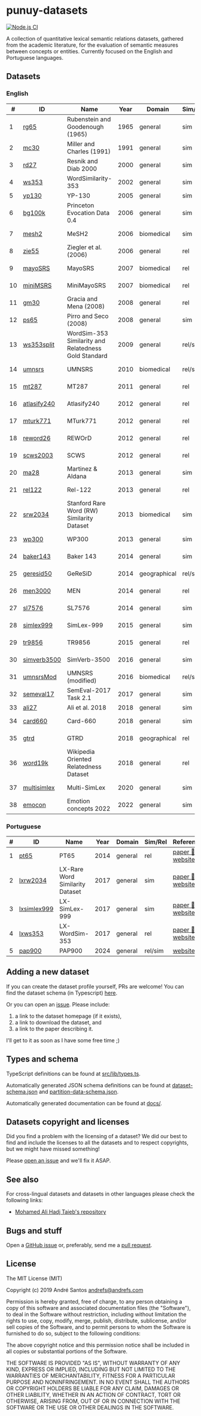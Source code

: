 # punuy-datasets

[![Node.js CI](https://github.com/andrefs/punuy-datasets/actions/workflows/node.js.yml/badge.svg)](https://github.com/andrefs/punuy-datasets/actions/workflows/node.js.yml)

A collection of quantitative lexical semantic relations datasets, gathered from the academic literature, for the evaluation of semantic measures between concepts or entities. Currently focused on the English and Portuguese languages.

## Datasets

### English

<!-- datasets-section-start-EN -->
<!-- Automatically generated by ./src/scripts/update-readme.ts -->

| # | ID | Name | Year  | Domain | Sim/Rel | References 
| --- | --- | --- | --- | --- | --- | --- |  
| 1 | [rg65](./profiles/rg65) | Rubenstein and Goodenough (1965) | 1965 | general | sim | [paper 📑](https://dl.acm.org/doi/pdf/10.1145/365628.365657), [website 🌐](https://dl.acm.org/doi/pdf/10.1145/365628.365657) | 
| 2 | [mc30](./profiles/mc30) | Miller and Charles (1991) | 1991 | general | sim | [paper 📑](https://sci-hub.se/https://doi.org/10.1080/01690969108406936) | 
| 3 | [rd27](./profiles/rd27) | Resnik and Diab 2000 | 2000 | general | sim | [paper 📑](https://escholarship.org/content/qt9bw0t5sb/qt9bw0t5sb.pdf), [website 🌐](https://github.com/psresnik/verb_similarity_2000) | 
| 4 | [ws353](./profiles/ws353) | WordSimilarity-353 | 2002 | general | sim | [paper 📑](https://www.cs.tau.ac.il/~ruppin/p116-finkelstein.pdf), [website 🌐](https://www.cs.technion.ac.il/~gabr/resources/data/wordsim353/) | 
| 5 | [yp130](./profiles/yp130) | YP-130 | 2005 | general | sim | [paper 📑](http://david.wardpowers.info/Research/AI/papers/200601-GWC-VerbSimWN.pdf) | 
| 6 | [bg100k](./profiles/bg100k) | Princeton Evocation Data 0.4 | 2006 | general | sim | [paper 📑](https://citeseerx.ist.psu.edu/document?repid=rep1&type=pdf&doi=bfeebec5eb0aacd24eb91c94687dfe47b461f5b4), [website 🌐](https://wordnet.cs.princeton.edu/downloads/evocation/release-0.4) | 
| 7 | [mesh2](./profiles/mesh2) | MeSH2 | 2006 | biomedical | sim | [paper 📑](https://users.uop.gr/~praftop/papers/pdf/wms06-PVHR.pdf), [website 🌐](https://www.intelligence.tuc.gr/similarity/datasets.php) | 
| 8 | [zie55](./profiles/zie55) | Ziegler et al. (2006) | 2006 | general | rel | [paper 📑](https://web.archive.org/web/20070824183036id_/http://www.informatik.uni-freiburg.de/~ksimon/papers/CIKM-06-Proximity.pdf) | 
| 9 | [mayoSRS](./profiles/mayoSRS) | MayoSRS | 2007 | biomedical | rel | [paper 📑](https://www.sciencedirect.com/science/article/pii/S1532046406000645?via%3Dihub), [website 🌐](https://conservancy.umn.edu/handle/11299/196265) | 
| 10 | [miniMSRS](./profiles/miniMSRS) | MiniMayoSRS | 2007 | biomedical | rel | [paper 📑](https://www.sciencedirect.com/science/article/pii/S1532046406000645?via%3Dihub), [website 🌐](https://conservancy.umn.edu/handle/11299/196265) | 
| 11 | [gm30](./profiles/gm30) | Gracia and Mena (2008) | 2008 | general | rel | [paper 📑](https://oa.upm.es/6549/1/Web-based_Measure.pdf) | 
| 12 | [ps65](./profiles/ps65) | Pirro and Seco (2008) | 2008 | general | sim | [paper 📑](https://dl.acm.org/doi/abs/10.1007/978-3-540-88873-4_25) | 
| 13 | [ws353split](./profiles/ws353split) | WordSim-353 Similarity and Relatedness Gold Standard | 2009 | general | rel/sim | [paper 📑](https://aclanthology.org/N09-1003.pdf), [website 🌐](http://alfonseca.org/eng/research/wordsim353.html) | 
| 14 | [umnsrs](./profiles/umnsrs) | UMNSRS | 2010 | biomedical | rel/sim | [paper 📑](https://www.ncbi.nlm.nih.gov/pmc/articles/PMC3041430/pdf/amia-2010_sympproc_0572.pdf), [website 🌐](https://conservancy.umn.edu/handle/11299/196265) | 
| 15 | [mt287](./profiles/mt287) | MT287 | 2011 | general | rel | [paper 📑](http://www.kiraradinsky.com/files/Radinsky-TemporalSemantics.pdf), [website 🌐](http://www.kiraradinsky.com/Datasets.html) | 
| 16 | [atlasify240](./profiles/atlasify240) | Atlasify240 | 2012 | general | rel | [paper 📑](https://www.brenthecht.com/papers/bhecht_sigir2012_ExpSpatialization_SRplusE.pdf), [website 🌐](https://users.cs.northwestern.edu/~ddowney/data_code.html) | 
| 17 | [mturk771](./profiles/mturk771) | MTurk771 | 2012 | general | rel | [paper 📑](https://www-ai.cs.tu-dortmund.de/LEHRE/FACHPROJEKT/WS1213/WordCorrelations.pdf), [website 🌐](http://www2.mta.ac.il/~gideon/datasets/mturk_771.html) | 
| 18 | [reword26](./profiles/reword26) | REWOrD | 2012 | general | rel | [paper 📑](https://cdn.aaai.org/ojs/8107/8107-13-11634-1-2-20201228.pdf), [website 🌐](https://relwod.wordpress.com/datasets/) | 
| 19 | [scws2003](./profiles/scws2003) | SCWS | 2012 | general | rel | [paper 📑](https://aclanthology.org/P12-1092.pdf), [website 🌐](https://ai.stanford.edu/~ehhuang/) | 
| 20 | [ma28](./profiles/ma28) | Martinez & Aldana | 2013 | general | sim | [paper 📑](https://hal.science/hal-01628399/file/article.pdf), [website 🌐](https://hal.science/hal-01628399/file/article.pdf) | 
| 21 | [rel122](./profiles/rel122) | Rel-122 | 2013 | general | rel | [paper 📑](https://aclanthology.org/P13-2154.pdf), [website 🌐](https://www.cs.ucf.edu/~seansz/rel-122/) | 
| 22 | [srw2034](./profiles/srw2034) | Stanford Rare Word (RW) Similarity Dataset | 2013 | biomedical | sim | [paper 📑](https://nlp.stanford.edu/~lmthang/data/papers/conll13_morpho.pdf), [website 🌐](https://nlp.stanford.edu/~lmthang/morphoNLM/) | 
| 23 | [wp300](./profiles/wp300) | WP300 | 2013 | general | sim | [paper 📑](https://www.microsoft.com/en-us/research/wp-content/uploads/2016/02/CIKM841-Li.pdf), [website 🌐](http://adapt.seiee.sjtu.edu.cn/similarity/) | 
| 24 | [baker143](./profiles/baker143) | Baker 143 | 2014 | general | sim | [paper 📑](https://aclanthology.org/D14-1034.pdf), [website 🌐](https://github.com/sb895/verb-similarity-dataset) | 
| 25 | [geresid50](./profiles/geresid50) | GeReSiD | 2014 | geographical | rel/sim | [paper 📑](https://arxiv.org/pdf/1402.3371), [website 🌐](https://github.com/ucd-spatial/Datasets/tree/master/geresid-geo_relatedness_similarity_dataset) | 
| 26 | [men3000](./profiles/men3000) | MEN | 2014 | general | rel | [paper 📑](https://core.ac.uk/download/pdf/35317232.pdf), [website 🌐](https://staff.fnwi.uva.nl/e.bruni/MEN) | 
| 27 | [sl7576](./profiles/sl7576) | SL7576 | 2014 | general | sim | [paper 📑](https://aclanthology.org/P14-1068.pdf), [website 🌐](https://sites.google.com/view/carinasilberer) | 
| 28 | [simlex999](./profiles/simlex999) | SimLex-999 | 2015 | general | sim | [paper 📑](https://aclanthology.org/J15-4004.pdf), [website 🌐](https://fh295.github.io/simlex.html) | 
| 29 | [tr9856](./profiles/tr9856) | TR9856 | 2015 | general | rel | [paper 📑](https://aclanthology.org/P15-2069.pdf), [website 🌐](https://developer.ibm.com/exchanges/data/all/multi-word-term-relatedness-benchmark/) | 
| 30 | [simverb3500](./profiles/simverb3500) | SimVerb-3500 | 2016 | general | sim | [paper 📑](https://aclanthology.org/D16-1235.pdf), [website 🌐](https://www.repository.cam.ac.uk/items/8a568201-0fa4-4e54-81b1-f920102492ea) | 
| 31 | [umnsrsMod](./profiles/umnsrsMod) | UMNSRS (modified) | 2016 | biomedical | rel/sim | [paper 📑](https://academic.oup.com/bioinformatics/article/32/23/3635/2525643), [website 🌐](https://conservancy.umn.edu/handle/11299/196265) | 
| 32 | [semeval17](./profiles/semeval17) | SemEval-2017 Task 2.1 | 2017 | general | sim | [paper 📑](https://aclanthology.org/S17-2002.pdf), [website 🌐](https://alt.qcri.org/semeval2017/task2/) | 
| 33 | [ali27](./profiles/ali27) | Ali et al. 2018 | 2018 | general | sim | [paper 📑](https://www.researchgate.net/profile/Ashraf-Ali-31/publication/329755771_SEMANTIC_SIMILARITY_MEASURES_BETWEEN_WORDS_A_BRIEF_SURVEY/links/5c192917458515a4c7e7831e/SEMANTIC-SIMILARITY-MEASURES-BETWEEN-WORDS-A-BRIEF-SURVEY.pdf) | 
| 34 | [card660](./profiles/card660) | Card-660 | 2018 | general | sim | [paper 📑](https://pilehvar.github.io/card-660/Card-660.pdf), [website 🌐](https://pilehvar.github.io/card-660/) | 
| 35 | [gtrd](./profiles/gtrd) | GTRD | 2018 | geographical | rel | [paper 📑](https://pdfs.semanticscholar.org/f8f1/b82386147b6a9142b2cff2dc662a3e614d80.pdf), [website 🌐](https://github.com/czgbjy/GTRD) | 
| 36 | [word19k](./profiles/word19k) | Wikipedia Oriented Relatedness Dataset | 2018 | general | rel | [paper 📑](https://aclanthology.org/L18-1408.pdf), [website 🌐](https://developer.ibm.com/exchanges/data/all/wikipedia-oriented-relatedness/) | 
| 37 | [multisimlex](./profiles/multisimlex) | Multi-SimLex | 2020 | general | sim | [paper 📑](https://multisimlex.com/Multi-SimLex-Paper.pdf), [website 🌐](https://multisimlex.com/) | 
| 38 | [emocon](./profiles/emocon) | Emotion concepts 2022 | 2022 | general | sim | [paper 📑](https://escholarship.org/content/qt8vj3d366/qt8vj3d366.pdf), [website 🌐](https://dataverse.harvard.edu/dataset.xhtml?persistentId=doi:10.7910/DVN/6DPPKH) | 

<!-- datasets-section-end-EN -->

### Portuguese

<!-- datasets-section-start-PT -->
<!-- Automatically generated by ./src/scripts/update-readme.ts -->

| # | ID | Name | Year  | Domain | Sim/Rel | References 
| --- | --- | --- | --- | --- | --- | --- |  
| 1 | [pt65](./profiles/pt65) | PT65 | 2014 | general | rel | [paper 📑](https://hal.science/hal-02089290/file/leitzkegranada_22675.pdf), [website 🌐](http://www.inf.pucrs.br/linatural/wikimodels/similarity.html) | 
| 2 | [lxrw2034](./profiles/lxrw2034) | LX-Rare Word Similarity Dataset | 2017 | general | sim | [paper 📑](https://www.grupocole.org/cole/library/ps/QueCarRodGarSilCorRenPerCamBra2017a.pdf), [website 🌐](https://portulanclarin.net/repository/browse/lx-rare-word-similarity-dataset/f8dd0332e6d911e6a2aa782bcb074135a226cf379cf746a8976dd3420f5a2813/) | 
| 3 | [lxsimlex999](./profiles/lxsimlex999) | LX-SimLex-999 | 2017 | general | sim | [paper 📑](https://www.grupocole.org/cole/library/ps/QueCarRodGarSilCorRenPerCamBra2017a.pdf), [website 🌐](https://portulanclarin.net/repository/browse/lx-simlex-999/4ab1ea58e6d311e6a2aa782bcb0741351e920e18429e4d3e9d229a58030812fe/) | 
| 4 | [lxws353](./profiles/lxws353) | LX-WordSim-353 | 2017 | general | rel | [paper 📑](https://www.grupocole.org/cole/library/ps/QueCarRodGarSilCorRenPerCamBra2017a.pdf), [website 🌐](https://portulanclarin.net/repository/browse/lx-wordsim-353/c4e08b72e6dd11e6a2aa782bcb074135a5ac38ba70a14fb3adbd5782b21dacb0/) | 
| 5 | [pap900](./profiles/pap900) | PAP900 | 2024 | general | rel/sim | [website 🌐](https://github.com/andrefs/PAP900) | 

<!-- datasets-section-end-PT -->

## Adding a new dataset

If you can create the dataset profile yourself, PRs are welcome!
You can find the dataset schema (in Typescript) [here](./src/lib/types.ts).

Or you can open an [issue](https://github.com/andrefs/punuy-datasets/issues). Please include:

1. a link to the dataset homepage (if it exists),
1. a link to download the dataset, and
1. a link to the paper describing it.

I'll get to it as soon as I have some free time ;)

## Types and schema

TypeScript definitions can be found at [src/lib/types.ts](src/lib/types.ts).

Automatically generated JSON schema definitions can be found at [dataset-schema.json](dataset-schema.json) and [partition-data-schema.json](partition-data-schema.json).

Automatically generated documentation can be found at [docs/](docs/).

## Datasets copyright and licenses

Did you find a problem with the licensing of a dataset? We did our best to find and include the licenses to all the datasets and to respect copyrights, but we might have missed something!

Please [open an issue](https://github.com/andrefs/punuy-datasets/issues) and we'll fix it ASAP.

## See also

For cross-lingual datasets and datasets in other languages please check the following links:

- [Mohamed Ali Hadj Taieb's repository](https://github.com/MohamedAliHadjTaieb/Semantic-measure-assessment-review-study)

## Bugs and stuff

Open a [GitHub issue](https://github.com/andrefs/punuy-datasets/issues) or, preferably, send me a [pull request](https://github.com/andrefs/punuy-datasets/pulls).

## License

The MIT License (MIT)

Copyright (c) 2019 André Santos <andrefs@andrefs.com>

Permission is hereby granted, free of charge, to any person obtaining a copy of
this software and associated documentation files (the "Software"), to deal in
the Software without restriction, including without limitation the rights to
use, copy, modify, merge, publish, distribute, sublicense, and/or sell copies of
the Software, and to permit persons to whom the Software is furnished to do so,
subject to the following conditions:

The above copyright notice and this permission notice shall be included in all
copies or substantial portions of the Software.

THE SOFTWARE IS PROVIDED "AS IS", WITHOUT WARRANTY OF ANY KIND, EXPRESS OR
IMPLIED, INCLUDING BUT NOT LIMITED TO THE WARRANTIES OF MERCHANTABILITY, FITNESS
FOR A PARTICULAR PURPOSE AND NONINFRINGEMENT. IN NO EVENT SHALL THE AUTHORS OR
COPYRIGHT HOLDERS BE LIABLE FOR ANY CLAIM, DAMAGES OR OTHER LIABILITY, WHETHER
IN AN ACTION OF CONTRACT, TORT OR OTHERWISE, ARISING FROM, OUT OF OR IN
CONNECTION WITH THE SOFTWARE OR THE USE OR OTHER DEALINGS IN THE SOFTWARE.
